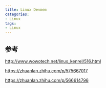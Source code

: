```yaml
---
title: Linux Devmem
categories: 
- Linux
tags:
- Linux
---
```


## 参考
http://www.wowotech.net/linux_kenrel/516.html

https://zhuanlan.zhihu.com/p/575667017

https://zhuanlan.zhihu.com/p/566614796
